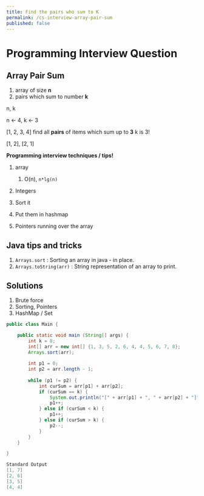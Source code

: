 ```yaml
---
title: Find the pairs who sum to K
permalink: /cs-interview-array-pair-sum
published: false
---
```


# Programming Interview Question

## Array Pair Sum

1. array of size **n**
2. pairs which sum to number **k**

n, k

n <- 4, k <- 3

[1, 2, 3, 4] find all **pairs** of items which sum up to **3** k is 3!

[1, 2], [2, 1]

**Programming interview techniques / tips!**

1. array
   1. O(n), `n*lg(n)`

2. Integers

3. Sort it

4. Put them in hashmap

5. Pointers running over the array

## Java tips and tricks

1. `Arrays.sort` : Sorting an array in java - in place.
2. `Arrays.toString(arr)` : String representation of an array to print.

## Solutions

1. Brute force
2. Sorting, Pointers
3. HashMap / Set



```java
public class Main {

    public static void main (String[] args) {
        int k = 8;
        int[] arr = new int[] {1, 3, 5, 2, 6, 4, 4, 5, 6, 7, 8};
        Arrays.sort(arr);
        
        int p1 = 0;
        int p2 = arr.length - 1;
        
        while (p1 != p2) {
            int curSum = arr[p1] + arr[p2];
            if (curSum == k) {
                System.out.println("[" + arr[p1] + ", " + arr[p2] + "]");
                p1++;
            } else if (curSum < k) {
                p1++;
            } else if (curSum > k) {
                p2--;
            }
        }
    }

}

Standard Output
[1, 7]
[2, 6]
[3, 5]
[4, 4]
```

